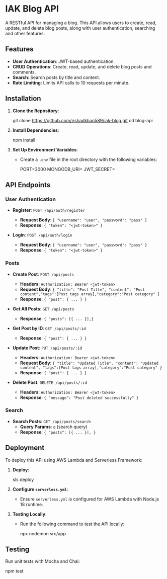 # IAK Blog API

A RESTful API for managing a blog. This API allows users to create, read, update, and delete blog posts, along with user authentication, searching and other features.

## Features

- **User Authentication**: JWT-based authentication.
- **CRUD Operations**: Create, read, update, and delete blog posts and comments.
- **Search**: Search posts by title and content.
- **Rate Limiting**: Limits API calls to 10 requests per minute.

## Installation

1. **Clone the Repository**:

   
   git clone https://github.com/irshadkhan589/iak-blog.git
   cd blog-api
   

2. **Install Dependencies**:

   
   npm install
   

3. **Set Up Environment Variables**:
   - Create a `.env` file in the root directory with the following variables:

     PORT=3000
     MONGODB_URI=<your-mongodb-uri>
     JWT_SECRET=<your-jwt-secret>
     

## API Endpoints

### User Authentication

- **Register**: `POST /api/auth/register`
  - **Request Body**: `{ "username": "user", "password": "pass" }`
  - **Response**: `{ "token": "<jwt-token>" }`

- **Login**: `POST /api/auth/login`
  - **Request Body**: `{ "username": "user", "password": "pass" }`
  - **Response**: `{ "token": "<jwt-token>" }`


### Posts

- **Create Post**: `POST /api/posts`
  - **Headers**: `Authorization: Bearer <jwt-token>`
  - **Request Body**: `{ "title": "Post Title", "content": "Post content","tags":[Post tags array],"category":"Post category" }`
  - **Response**: `{ "post": { ... } }`

- **Get All Posts**: `GET /api/posts`
  - **Response**: `{ "posts": [{ ... }],}`

- **Get Post by ID**: `GET /api/posts/:id`
  - **Response**: `{ "post": { ... } }`

- **Update Post**: `PUT /api/posts/:id`
  - **Headers**: `Authorization: Bearer <jwt-token>`
  - **Request Body**: `{ "title": "Updated Title", "content": "Updated content", "tags":[Post tags array],"category":"Post category" }`
  - **Response**: `{ "post": { ... } }`

- **Delete Post**: `DELETE /api/posts/:id`
  - **Headers**: `Authorization: Bearer <jwt-token>`
  - **Response**: `{ "message": "Post deleted successfully" }`

### Search

- **Search Posts**: `GET /api/posts/search`
  - **Query Params**: `q` (search query)
  - **Response**: `{ "posts": [{ ... }], }`

## Deployment

To deploy this API using AWS Lambda and Serverless Framework:

1. **Deploy**:

   
   sls deploy
   

2. **Configure `serverless.yml`**:
   - Ensure `serverless.yml` is configured for AWS Lambda with Node.js 18 runtime.

   

3. **Testing Locally**:
   - Run the following command to test the API locally:

     
     npx nodemon src/app
     

## Testing

Run unit tests with Mocha and Chai:


npm test
